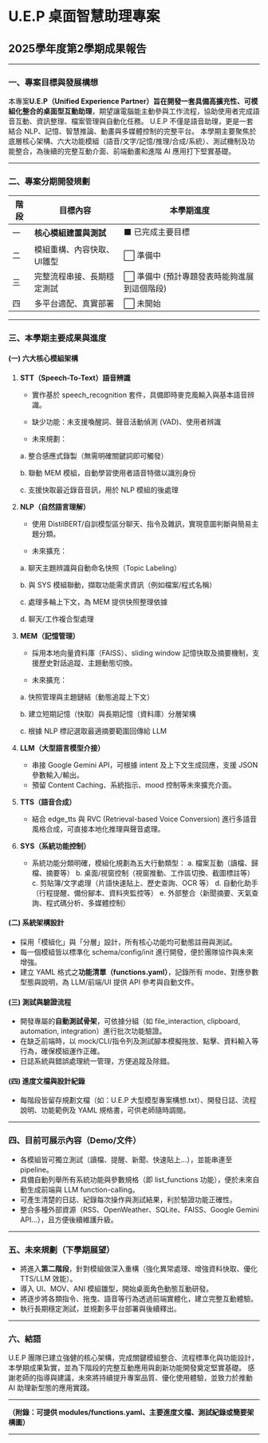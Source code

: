 # U.E.P 桌面智慧助理專案

## 2025學年度第2學期成果報告 

---

### 一、專案目標與發展構想

本專案**U.E.P（Unified Experience Partner）**旨在開發一套具備高擴充性、可模組化整合的**桌面型互動助理**，期望讓電腦能主動參與工作流程，協助使用者完成語音互動、資訊整理、檔案管理與自動化任務。
U.E.P 不僅是語音助理，更是一套結合 NLP、記憶、智慧推論、動畫與多媒體控制的完整平台。
本學期主要聚焦於底層核心架構、六大功能模組（語音/文字/記憶/推理/合成/系統）、測試機制及功能整合，為後續的完整互動介面、前端動畫和進階 AI 應用打下堅實基礎。

---

### 二、專案分期開發規劃

| 階段 | 目標內容           | 本學期進度     |
| -- | -------------- | --------- |
| 一  | **核心模組建置與測試**  | ⬛ 已完成主要目標 |
| 二  | 模組重構、內容快取、UI雛型 | ⬜ 準備中     |
| 三  | 完整流程串接、長期穩定測試  | ⬜ 準備中  (預計專題發表時能夠進展到這個階段)  | 
| 四  | 多平台適配、真實部署     | ⬜ 未開始     |

---

### 三、本學期主要成果與進度

#### (一) 六大核心模組架構

1. **STT（Speech-To-Text）語音辨識**

   * 實作基於 speech\_recognition 套件，具備即時麥克風輸入與基本語音辨識。
   * 缺少功能：未支援喚醒詞、聲音活動偵測 (VAD)、使用者辨識


   * 未來規劃：


    a. 整合感應式錄製（無需明確關鍵詞即可觸發）
    
    b. 聯動 MEM 模組，自動學習使用者語音特徵以識別身份

    c. 支援快取最近錄音音訊，用於 NLP 模組的後處理

2. **NLP（自然語言理解）**

   * 使用 DistilBERT/自訓模型區分聊天、指令及雜訊，實現意圖判斷與簡易主題分類。
   
   * 未來擴充：

    a. 聊天主題辨識與自動命名快照（Topic Labeling）

    b. 與 SYS 模組聯動，擷取功能需求資訊（例如檔案/程式名稱）

    c. 處理多輪上下文，為 MEM 提供快照整理依據

    d. 聊天/工作複合型處理

3. **MEM（記憶管理）**

   * 採用本地向量資料庫（FAISS）、sliding window 記憶快取及摘要機制，支援歷史對話追蹤、主題動態切換。

   * 未來擴充：

    a. 快照管理與主題鏈結（動態追蹤上下文）

    b. 建立短期記憶（快取）與長期記憶（資料庫）分層架構

    c. 根據 NLP 標記選取最適摘要範圍回傳給 LLM
     
4. **LLM（大型語言模型介接）**

   * 串接 Google Gemini API，可根據 intent 及上下文生成回應，支援 JSON 參數輸入/輸出。
   * 預留 Content Caching、系統指示、mood 控制等未來擴充介面。
5. **TTS（語音合成）**

   * 結合 edge\_tts 與 RVC (Retrieval-based Voice Conversion) 進行多語音風格合成，可直接本地化推理與聲音處理。
6. **SYS（系統功能控制）**

   * 系統功能分類明確，模組化規劃為五大行動類型：
     a. 檔案互動（讀檔、歸檔、摘要等）
     b. 桌面/視窗控制（視窗推動、工作區切換、截圖標註等）
     c. 剪貼簿/文字處理（片語快速貼上、歷史查詢、OCR 等）
     d. 自動化助手（行程提醒、備份腳本、資料夾監控等）
     e. 外部整合（新聞摘要、天氣查詢、程式碼分析、多媒體控制）

#### (二) 系統架構設計

* 採用「模組化」與「分層」設計，所有核心功能均可動態註冊與測試。
* 每一個模組皆以標準化 schema/config/init 進行開發，便於團隊協作與未來增強。
* 建立 YAML 格式之**功能清單（functions.yaml）**，記錄所有 mode、對應參數型態與說明，為 LLM/前端/UI 提供 API 參考與自動文件。

#### (三) 測試與驗證流程

* 開發專屬的**自動測試骨架**，可依據分組（如 file\_interaction, clipboard, automation, integration）進行批次功能驗證。
* 在缺乏前端時，以 mock/CLI/指令列及測試腳本模擬拖放、點擊、資料輸入等行為，確保模組運作正確。
* 日誌系統與錯誤處理統一管理，方便追蹤及除錯。

#### (四) 進度文檔與設計紀錄

* 每階段皆留存規劃文檔（如：U.E.P 大型模型專案構想.txt）、開發日誌、流程說明、功能範例及 YAML 規格書，可供老師隨時調閱。

---

### 四、目前可展示內容（Demo/文件）

* 各模組皆可獨立測試（讀檔、提醒、新聞、快速貼上…），並能串連至 pipeline。
* 具備自動列舉所有系統功能與參數規格（即 list\_functions 功能），便於未來自動生成前端與 LLM function-calling。
* 可產生清楚的日誌、紀錄每次操作與測試結果，利於驗證功能正確性。
* 整合多種外部資源（RSS、OpenWeather、SQLite、FAISS、Google Gemini API…），且方便後續維護升級。

---

### 五、未來規劃（下學期展望）

* 將進入**第二階段**，針對模組做深入重構（強化異常處理、增強資料快取、優化 TTS/LLM 效能）。
* 導入 UI、MOV、ANI 模組雛型，開始桌面角色動態互動研發。
* 將逐步將各類指令、拖曳、語音等行為透過前端實體化，建立完整互動體驗。
* 執行長期穩定測試，並規劃多平台部署與後續釋出。

---

### 六、結語

U.E.P 團隊已建立強健的核心架構，完成關鍵模組整合、流程標準化與功能設計，本學期成果紮實，並為下階段的完整互動應用與創新功能開發奠定堅實基礎。
感謝老師的指導與建議，未來將持續提升專案品質、優化使用體驗，並致力於推動 AI 助理新型態的應用實踐。

---

**（附錄：可提供 modules/functions.yaml、主要進度文檔、測試紀錄或簡要架構圖）**

---